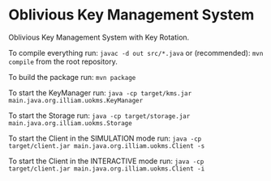 # Oblivious Key Management System

Oblivious Key Management System with Key Rotation.

To compile everything run:
`javac -d out src/*.java`
or (recommended):
`mvn compile` from the root repository.

To build the package run:
`mvn package`

To start the KeyManager run:
`java -cp target/kms.jar main.java.org.illiam.uokms.KeyManager`

To start the Storage run:
`java -cp target/storage.jar main.java.org.illiam.uokms.Storage`

To start the Client in the SIMULATION mode run:
`java -cp target/client.jar main.java.org.illiam.uokms.Client -s`

To start the Client in the INTERACTIVE mode run:
`java -cp target/client.jar main.java.org.illiam.uokms.Client -i`
